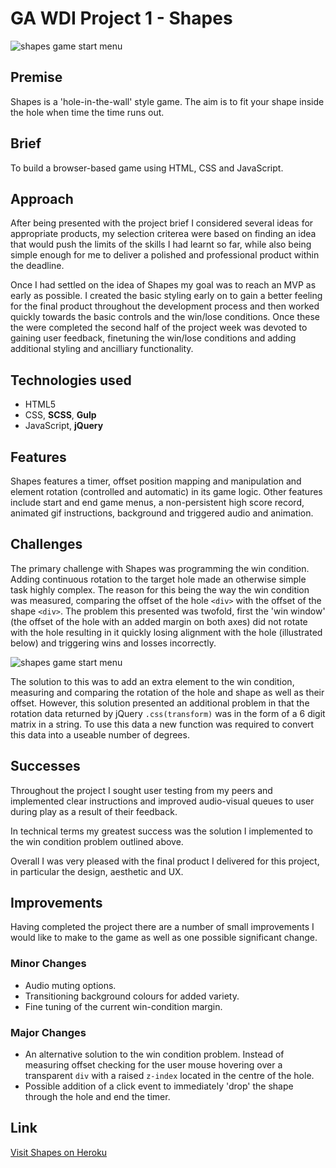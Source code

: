 # GA WDI Project 1 - Shapes

<img src="https://i.imgur.com/dqFmB9N.png" alt="shapes game start menu">

## Premise
Shapes is a 'hole-in-the-wall' style game.  The aim is to fit your shape inside the hole when time the time runs out.

## Brief
To build a browser-based game using HTML, CSS and JavaScript.

## Approach
After being presented with the project brief I considered several ideas for appropriate products, my selection criterea were based on finding an idea that would push the limits of the skills I had learnt so far, while also being simple enough for me to deliver a polished and professional product within the deadline.

Once I had settled on the idea of Shapes my goal was to reach an MVP as early as possible.  I created the basic styling early on to gain a better feeling for the final product throughout the development process and then worked quickly towards the basic controls and the win/lose conditions.  Once these the were completed the second half of the project week was devoted to gaining user feedback, finetuning the win/lose conditions and adding additional styling and ancilliary functionality.

## Technologies used
* HTML5
* CSS, **SCSS**, **Gulp**
* JavaScript, **jQuery**

## Features
Shapes features a timer, offset position mapping and manipulation and element rotation (controlled and automatic) in its game logic.  Other features include start and end game menus, a non-persistent high score record, animated gif instructions, background and triggered audio and animation.

## Challenges
The primary challenge with Shapes was programming the win condition.  Adding continuous rotation to the target hole made an otherwise simple task highly complex.  The reason for this being the way the win condition was measured, comparing the offset of the hole `<div>` with the offset of the shape `<div>`.  The problem this presented was twofold, first the 'win window' (the offset of the hole with an added margin on both axes) did not rotate with the hole resulting in it quickly losing alignment with the hole (illustrated below) and triggering wins and losses incorrectly.

<img src="https://i.imgur.com/Z9vAzS8.jpg" alt="shapes game start menu">

The solution to this was to add an extra element to the win condition, measuring and comparing the rotation of the hole and shape as well as their offset.  However, this solution presented an additional problem in that the rotation data returned by jQuery `.css(transform)` was in the form of a 6 digit matrix in a string.  To use this data a new function was required to convert this data into a useable number of degrees.

## Successes
Throughout the project I sought user testing from my peers and implemented clear instructions and improved audio-visual queues to user during play as a result of their feedback.

In technical terms my greatest success was the solution I implemented to the win condition problem outlined above.

Overall I was very pleased with the final product I delivered for this project, in particular the design, aesthetic and UX.

## Improvements
Having completed the project there are a number of small improvements I would like to make to the game as well as one possible significant change.
### Minor Changes
* Audio muting options.
* Transitioning background colours for added variety.
* Fine tuning of the current win-condition margin.
### Major Changes
* An alternative solution to the win condition problem.  Instead of measuring offset checking for the user mouse hovering over a transparent `div` with a raised `z-index` located in the centre of the hole.
* Possible addition of a click event to immediately 'drop' the shape through the hole and end the timer.

## Link ##
[Visit Shapes on Heroku](https://shapes-app.herokuapp.com/ "Shapes")
